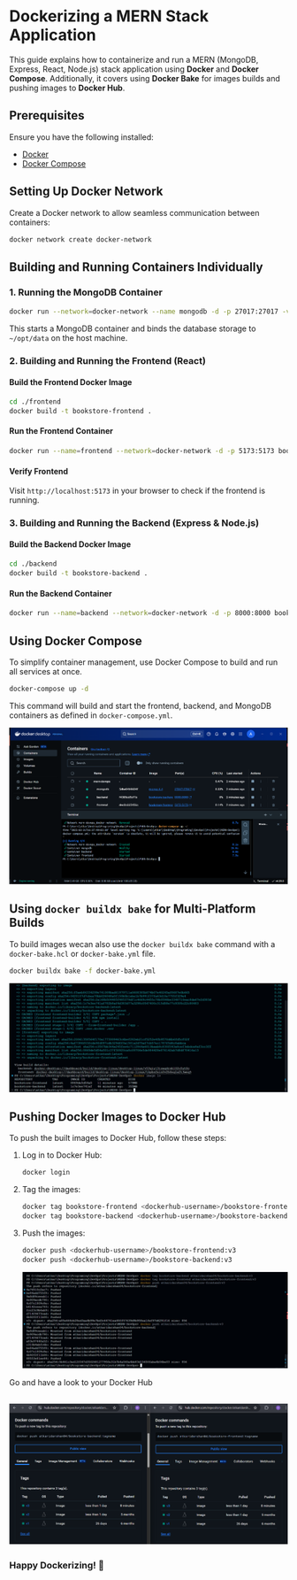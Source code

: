 # Dockerizing a MERN Stack Application

This guide explains how to containerize and run a MERN (MongoDB, Express, React, Node.js) stack application using **Docker** and **Docker Compose**. Additionally, it covers using **Docker Bake** for images builds and pushing images to **Docker Hub**.

## Prerequisites

Ensure you have the following installed:
- [Docker](https://docs.docker.com/get-docker/)
- [Docker Compose](https://docs.docker.com/compose/install/)

## Setting Up Docker Network

Create a Docker network to allow seamless communication between containers:

```sh
docker network create docker-network
```

## Building and Running Containers Individually

### 1. Running the MongoDB Container

```sh
docker run --network=docker-network --name mongodb -d -p 27017:27017 -v ~/opt/data:/data/mydb mongo:latest
```

This starts a MongoDB container and binds the database storage to `~/opt/data` on the host machine.

### 2. Building and Running the Frontend (React)

#### Build the Frontend Docker Image

```sh
cd ./frontend
docker build -t bookstore-frontend .
```

#### Run the Frontend Container

```sh
docker run --name=frontend --network=docker-network -d -p 5173:5173 bookstore-frontend
```

#### Verify Frontend

Visit `http://localhost:5173` in your browser to check if the frontend is running.

### 3. Building and Running the Backend (Express & Node.js)

#### Build the Backend Docker Image

```sh
cd ./backend
docker build -t bookstore-backend .
```

#### Run the Backend Container

```sh
docker run --name=backend --network=docker-network -d -p 8000:8000 bookstore-backend
```

## Using Docker Compose

To simplify container management, use Docker Compose to build and run all services at once.

```sh
docker-compose up -d
```

This command will build and start the frontend, backend, and MongoDB containers as defined in `docker-compose.yml`.

![docker-compose](./assets/docker-compose.png)

## Using `docker buildx bake` for Multi-Platform Builds

To build images wecan also use the `docker buildx bake` command with a `docker-bake.hcl` or `docker-bake.yml` file.

```sh
docker buildx bake -f docker-bake.yml
```

![docker-bake](./assets/docker-bake.png)

## Pushing Docker Images to Docker Hub

To push the built images to Docker Hub, follow these steps:

1. Log in to Docker Hub:

   ```sh
   docker login
   ```

2. Tag the images:

   ```sh
   docker tag bookstore-frontend <dockerhub-username>/bookstore-frontend:v3
   docker tag bookstore-backend <dockerhub-username>/bookstore-backend:v3
   ```

3. Push the images:

   ```sh
   docker push <dockerhub-username>/bookstore-frontend:v3
   docker push <dockerhub-username>/bookstore-backend:v3
   ```

   ![docker-push](./assets/docker-push.png)

Go and have a look to your Docker Hub

![docker-hub](./assets/docker-hub.png)
---

### Happy Dockerizing! 🚀

